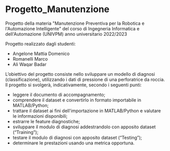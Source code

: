 # Progetto_Manutenzione
Progetto della materia "Manutenzione Preventiva per la Robotica e l'Automazione Intelligente" del corso di Ingegneria Informatica e dell'Automazione (UNIVPM) anno universitario 2022/2023

Progetto realizzato dagli studenti:
- Angelone Mattia Domenico
- Romanelli Marco
- Ali Waqar Badar



L’obiettivo del progetto consiste nello sviluppare un modello di diagnosi (classificazione), utilizzando i dati di pressione di una perforatrice da roccia. Il progetto si svolgerà, indicativamente, secondo i seguenti punti:
- leggere il documento di accompagnamento;
- comprendere il dataset e convertirlo in formato importabile in MATLAB/Python;
- trattare il dataset ai fini dell'importazione in MATLAB/Python e valutare le informazioni disponibili;
- estrarre le feature diagnostiche;
- sviluppare il modulo di diagnosi addestrandolo con apposito dataset (“Training”);
- testare il modulo di diagnosi con apposito dataset (“Testing”);
- determinare le prestazioni usando una metrica opportuna.
